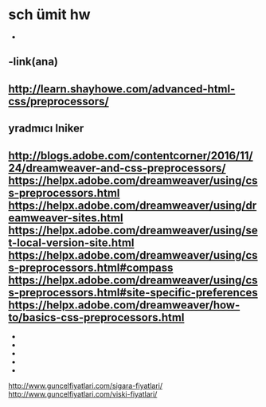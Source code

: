 # sch ümit hw
-
-link(ana)
-
http://learn.shayhowe.com/advanced-html-css/preprocessors/
-
 yradmıcı lniker
 ----------------
 http://blogs.adobe.com/contentcorner/2016/11/24/dreamweaver-and-css-preprocessors/
 https://helpx.adobe.com/dreamweaver/using/css-preprocessors.html
 https://helpx.adobe.com/dreamweaver/using/dreamweaver-sites.html
 https://helpx.adobe.com/dreamweaver/using/set-local-version-site.html
 https://helpx.adobe.com/dreamweaver/using/css-preprocessors.html#compass
 https://helpx.adobe.com/dreamweaver/using/css-preprocessors.html#site-specific-preferences
 https://helpx.adobe.com/dreamweaver/how-to/basics-css-preprocessors.html
-
-
-
-
-
-
http://www.guncelfiyatlari.com/sigara-fiyatlari/
http://www.guncelfiyatlari.com/viski-fiyatlari/
